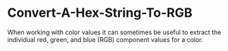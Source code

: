 # Convert-A-Hex-String-To-RGB
When working with color values it can sometimes be useful to extract the individual red, green, and blue (RGB) component values for a color. 
